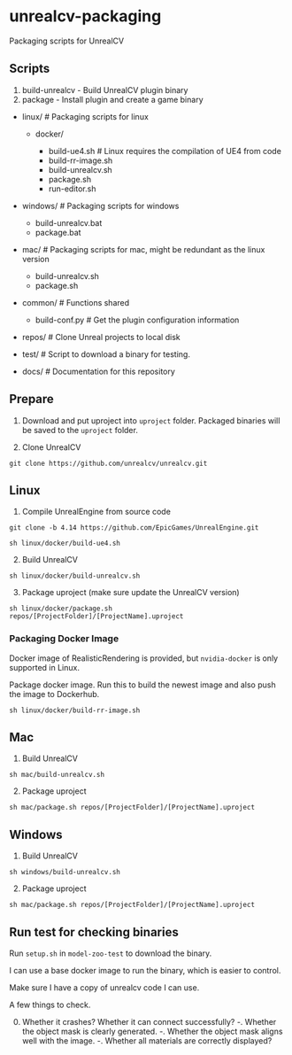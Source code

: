 # unrealcv-packaging

Packaging scripts for UnrealCV

## Scripts

1. build-unrealcv - Build UnrealCV plugin binary
2. package - Install plugin and create a game binary


- linux/                # Packaging scripts for linux

    - docker/

        - build-ue4.sh      # Linux requires the compilation of UE4 from code
        - build-rr-image.sh
        - build-unrealcv.sh
        - package.sh
        - run-editor.sh

- windows/              # Packaging scripts for windows

    - build-unrealcv.bat
    - package.bat

- mac/                  # Packaging scripts for mac, might be redundant as the linux version

    - build-unrealcv.sh
    - package.sh

- common/               # Functions shared

    - build-conf.py       # Get the plugin configuration information

- repos/                # Clone Unreal projects to local disk

- test/                 # Script to download a binary for testing.

- docs/                 # Documentation for this repository


## Prepare

1. Download and put uproject into `uproject` folder. Packaged binaries will be saved to the `uproject` folder.

2. Clone UnrealCV

`git clone https://github.com/unrealcv/unrealcv.git`


## Linux

1. Compile UnrealEngine from source code

  `git clone -b 4.14 https://github.com/EpicGames/UnrealEngine.git`

  `sh linux/docker/build-ue4.sh`

2. Build UnrealCV

  `sh linux/docker/build-unrealcv.sh`

3. Package uproject (make sure update the UnrealCV version)

  `sh linux/docker/package.sh repos/[ProjectFolder]/[ProjectName].uproject`

### Packaging Docker Image

Docker image of RealisticRendering is provided, but `nvidia-docker` is only supported in Linux.

Package docker image. Run this to build the newest image and also push the image to Dockerhub.

`sh linux/docker/build-rr-image.sh`

## Mac

1. Build UnrealCV

  `sh mac/build-unrealcv.sh`

2. Package uproject

  `sh mac/package.sh repos/[ProjectFolder]/[ProjectName].uproject`

## Windows

1. Build UnrealCV

  `sh windows/build-unrealcv.sh`

2. Package uproject

  `sh mac/package.sh repos/[ProjectFolder]/[ProjectName].uproject`


## Run test for checking binaries

Run `setup.sh` in `model-zoo-test` to download the binary.

I can use a base docker image to run the binary, which is easier to control.

Make sure I have a copy of unrealcv code I can use.

A few things to check.

0. Whether it crashes? Whether it can connect successfully?
-. Whether the object mask is clearly generated.
-. Whether the object mask aligns well with the image.
-. Whether all materials are correctly displayed?
